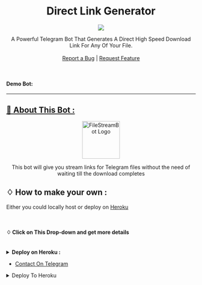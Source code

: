 <h1 align="center">Direct Link Generator</h1>
<p align="center">
  <a href="https://github.com/aafusam/Direct-Link-Bot/">
     <img src="WebStreamer/img.jpg">
  </a>
  
  <p align="center">
    A Powerful Telegram Bot That Generates A Direct High Speed Download Link For Any Of Your File.
    <br />
   </strong></a>
    <br />
    <a href="https://github.com/aafusam/Direct-Link-Bot//issues">Report a Bug</a>
    |
    <a href="https://github.com/aafusam/Direct-Link-Bot//issues">Request Feature</a>
  </p>
</p>

<br>

#### Demo Bot:  
<a href="https://telegram.me/Direct_Link_RoBot">

<hr>



## 🍁 About This Bot :

<p align="center">
    <a href="https://github.com/Avipatilpro/FileStreamBot">
        <img src="https://i.ibb.co/ZJzJ9Hq/link-3x.png" height="100" width="100" alt="FileStreamBot Logo">
    </a>
</p>
<p align='center'>
    This bot will give you stream links for Telegram files without the need of waiting till the download completes
</p>


## ♢ How to make your own :

Either you could locally host or deploy on [Heroku](https://heroku.com)

<br>

#### ♢ Click on This Drop-down and get more details

<br>
<details>
  <summary><b>Deploy on Heroku :</b></summary>


1. Fork This Repo
2. Click on Deploy Easily

<h4> So Follow Above Steps 👆 and then also deply other wise not work</h4>

Press the below button to Fast deploy on Heroku

[![Deploy](https://www.herokucdn.com/deploy/button.svg)](https://heroku.com/deploy)

then goto the <a href="#mandatory-vars">variables tab</a> for more info on setting up environmental variables. </details>

- [Contact On Telegram](https://telegram.me/AafuSam13)
<details><summary>Deploy To Heroku</summary>
<p>
<br>
<a href="https://heroku.com/deploy">
  <img src="https://www.herokucdn.com/deploy/button.svg" alt="Deploy">
</a>
</p>
</details>
